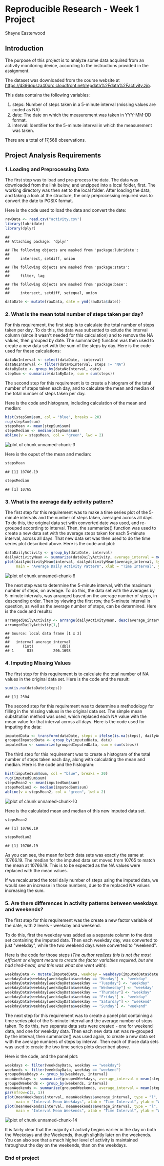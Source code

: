 # Reproducible Research - Week 1 Project  
Shayne Easterwood  

## Introduction  

The purpose of this project is to analyze some data acquired from an activity monitoring device, according to the instructions provided in the assignment. 

The dataset was downloaded from the course website at https://d396qusza40orc.cloudfront.net/repdata%2Fdata%2Factivity.zip.

This data contains the following variables:
1. steps: Number of steps taken in a 5-minute interval (missing values are coded as NA)
2. date: The date on which the measurement was taken in YYY-MM-DD format. 
3. interval: Identifier for the 5-minute interval in which the measurement was taken. 

There are a total of 17,568 observations. 

## Project Analysis Requirements  

### 1. Loading and Preprocessing Data

The first step was to load and pre-process the data. The data was downloaded from the link below, and unzipped into a local folder, first. The working directory was then set to the local folder. 
After loading the data, and taking a look at the structure, the only preprocessing required was to convert the date to POSIX format. 

Here is the code used to load the data and convert the date:


```r
rawData <- read.csv("activity.csv")
library(lubridate)
library(dplyr)
```

```
## 
## Attaching package: 'dplyr'
```

```
## The following objects are masked from 'package:lubridate':
## 
##     intersect, setdiff, union
```

```
## The following objects are masked from 'package:stats':
## 
##     filter, lag
```

```
## The following objects are masked from 'package:base':
## 
##     intersect, setdiff, setequal, union
```

```r
dataDate <- mutate(rawData, date = ymd(rawData$date))
```

### 2. What is the mean total number of steps taken per day?  

For this requirement, the first step is to calculate the total number of steps taken per day.
To do this, the data was subsetted to exlude the interval column (since it wasn't needed for this calculation) and to remove the NA values, then grouped by date. The summarize() function was then used to create a new data set with the sum of the steps by day. Here is the code used for these calculations:


```r
dataNoInterval <- select(dataDate, -interval)
dataNoInterval <- filter(dataNoInterval, steps != "NA")
dataByDate <- group_by(dataNoInterval, date)
stepSum <- summarize(dataByDate, sum = sum(steps))
```

The second step for this requirement is to create a histogram of the total number of steps taken each day, and to calculate the mean and median of the total number of steps taken per day. 

Here is the code and histogram, including calculation of the mean and median:


```r
hist(stepSum$sum, col = "blue", breaks = 20)
rug(stepSum$sum)
stepsMean <- mean(stepSum$sum)
stepsMedian <- median(stepSum$sum)
abline(v = stepsMean, col = "green", lwd = 2)
```

![plot of chunk unnamed-chunk-3](figure/unnamed-chunk-3-1.png)

Here is the ouput of the mean and median:


```r
stepsMean
```

```
## [1] 10766.19
```

```r
stepsMedian
```

```
## [1] 10765
```

### 3. What is the average daily activity pattern?

The first step for this requirement was to make a time series plot of the 5-minute intervals and the number of steps taken, averaged across all days. To do this, the original data set with converted date was used, and re-grouped according to interval. Then, the summarize() function was used to create a new data set with the average steps taken for each 5-minute interval, across all days. That new data set was then used to do the time series plot described above. Here is the code and plot:


```r
dataDailyActivity <- group_by(dataDate, interval)
dailyActivityMean <- summarize(dataDailyActivity, average_interval = mean(steps, na.rm = TRUE))
plot(dailyActivityMean$interval, dailyActivityMean$average_interval, type = "l", col = "green", 
     main = "Average Daily Activity Pattern", xlab = "Time Interval", ylab = "Average Steps Taken")
```

![plot of chunk unnamed-chunk-6](figure/unnamed-chunk-6-1.png)

The next step was to determine the 5-minute interval, with the maximum number of steps, on average. To do this, the data set with the averages by 5-minute intervals, was arranged based on the average number of steps, in descending order. Then by viewing the first row, the 5-minute interval in question, as well as the average number of steps, can be determined. Here is the code and results:


```r
arrangedDailyActivity <- arrange(dailyActivityMean, desc(average_interval))
arrangedDailyActivity[1,]
```

```
## Source: local data frame [1 x 2]
## 
##   interval average_interval
##      (int)            (dbl)
## 1      835         206.1698
```

### 4. Imputing Missing Values

The first step for this requirement is to calculate the total number of NA values in the original data set. Here is the code and the result:


```r
sum(is.na(dataDate$steps))
```

```
## [1] 2304
```

The second step for this requirement was to determine a methodology for filling in the missing values in the original data set. The simple mean substitution method was used, which replaced each NA value with the mean value for that interval across all days. Here is the code used for imputing the data:


```r
imputedData <- transform(dataDate, steps = ifelse(is.na(steps), dailyActivityMean$average_interval, steps))
groupedImputedData <- group_by(imputedData, date)
imputedSum <- summarize(groupedImputedData, sum = sum(steps))
```

The third step for this requirement was to create a histogram of the total number of steps taken each day, along with calculating the mean and median. Here is the code and the histogram:


```r
hist(imputedSum$sum, col = "blue", breaks = 20)
rug(imputedSum$sum)
stepsMean2 <- mean(imputedSum$sum)
stepsMedian2 <- median(imputedSum$sum)
abline(v = stepsMean2, col = "green", lwd = 2)
```

![plot of chunk unnamed-chunk-10](figure/unnamed-chunk-10-1.png)

Here is the calculated mean and median of this new imputed data set. 


```r
stepsMean2
```

```
## [1] 10766.19
```


```r
stepsMedian2
```

```
## [1] 10766.19
```

As you can see, the mean for both data sets was exactly the same at 10766.19. 
The median for the imputed data set moved from 10765 to match the mean at 10766.19. This is to be expected 
as the NA values were replaced with the mean values. 

If we recalcuated the total daily number of steps using the imputed data, we would see an increase in those numbers, due to the replaced NA values increasing the sum. 

### 5. Are there differences in activity patterns between weekdays and weekends?

The first step for this requirement was the create a new factor variable of the date, with 2 levels - weekday and weekend. 

To do this, first the weekday was added as a separate column to the data set containing the imputed data. Then each weekday day, was converted to just "weekday", while the two weekend days were converted to "weekend". 

Here is the code for those steps (*The author realizes this is not the most efficient or elegant means to create the factor variables required, but she had tired-head, and this was what she went with*):


```r
weekdayData <- mutate(imputedData, weekday = weekdays(imputedData$date, abbreviate = FALSE))
weekdayData$weekday[weekdayData$weekday == "Monday"] <- "weekday"
weekdayData$weekday[weekdayData$weekday == "Tuesday"] <- "weekday"
weekdayData$weekday[weekdayData$weekday == "Wednesday"] <- "weekday"
weekdayData$weekday[weekdayData$weekday == "Thursday"] <- "weekday"
weekdayData$weekday[weekdayData$weekday == "Friday"] <- "weekday"
weekdayData$weekday[weekdayData$weekday == "Saturday"] <- "weekend"
weekdayData$weekday[weekdayData$weekday == "Sunday"] <- "weekend"
```

The next step for this requirement was to create a panel plot containing a time series plot of the 5-minute interval and the average number of steps taken. To do this, two separate data sets were created - one for weekend data, and one for weekday data. Then each new data set was re-grouped by the interval, then summarize() was used again, to create a new data set with the average numbers of steps by interval. Then each of those data sets was used to create the two time series plots described above. 

Here is the code, and the panel plot:


```r
weekdays <- filter(weekdayData, weekday == "weekday")
weekends <- filter(weekdayData, weekday == "weekend") 
groupedWeekdays <- group_by(weekdays, interval)
meanWeekdays <- summarize(groupedWeekdays, average_interval = mean(steps))
groupedWeekends <- group_by(weekends, interval)
meanWeekends <- summarize(groupedWeekends, average_interval = mean(steps))
par(mfrow=c(2, 1))
plot(meanWeekdays$interval, meanWeekdays$average_interval, type = "l", col = "green", 
     main = "Interval Mean Weekdays", xlab = "Time Interval", ylab = "Average Steps Taken")
plot(meanWeekends$interval, meanWeekends$average_interval, type = "l", col = "green", 
     main = "Interval Mean Weekends", xlab = "Time Interval", ylab = "Average Steps Taken")
```

![plot of chunk unnamed-chunk-14](figure/unnamed-chunk-14-1.png)

It is fairly clear that the majority of activity begins earlier in the day on both the Weekdays and the Weekends, though slightly later on the weekends. You can also see that a much higher level of activity is maintained throughout the day on the weekends, than on the weekdays. 

### End of project
